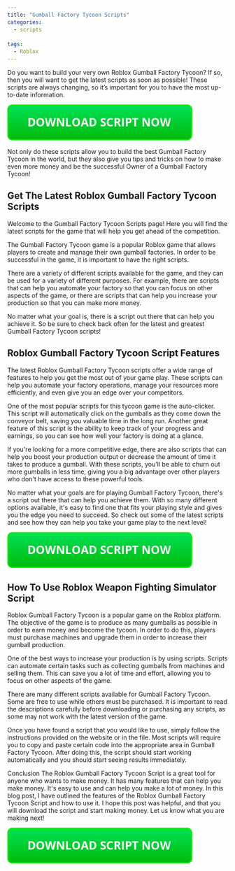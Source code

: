 ```yaml
---
title: "Gumball Factory Tycoon Scripts"
categories:
  - scripts
  
tags:
  - Roblox
---
```


Do you want to build your very own Roblox Gumball Factory Tycoon? If so, then you will want to get the latest scripts as soon as possible! These scripts are always changing, so it’s important for you to have the most up-to-date information.

[![script button](https://github.com/robloxpaste/robloxpaste.github.io/blob/main/script_button.png?raw=true)](https://rbxpaste.com/latest-script)


Not only do these scripts allow you to build the best Gumball Factory Tycoon in the world, but they also give you tips and tricks on how to make even more money and be the successful Owner of a Gumball Factory Tycoon!

## Get The Latest Roblox Gumball Factory Tycoon Scripts

Welcome to the Gumball Factory Tycoon Scripts page! Here you will find the latest scripts for the game that will help you get ahead of the competition.

The Gumball Factory Tycoon game is a popular Roblox game that allows players to create and manage their own gumball factories. In order to be successful in the game, it is important to have the right scripts.

There are a variety of different scripts available for the game, and they can be used for a variety of different purposes. For example, there are scripts that can help you automate your factory so that you can focus on other aspects of the game, or there are scripts that can help you increase your production so that you can make more money.

No matter what your goal is, there is a script out there that can help you achieve it. So be sure to check back often for the latest and greatest Gumball Factory Tycoon scripts!

## Roblox Gumball Factory Tycoon Script Features

The latest Roblox Gumball Factory Tycoon scripts offer a wide range of features to help you get the most out of your game play. These scripts can help you automate your factory operations, manage your resources more efficiently, and even give you an edge over your competitors.

One of the most popular scripts for this tycoon game is the auto-clicker. This script will automatically click on the gumballs as they come down the conveyor belt, saving you valuable time in the long run. Another great feature of this script is the ability to keep track of your progress and earnings, so you can see how well your factory is doing at a glance.

If you're looking for a more competitive edge, there are also scripts that can help you boost your production output or decrease the amount of time it takes to produce a gumball. With these scripts, you'll be able to churn out more gumballs in less time, giving you a big advantage over other players who don't have access to these powerful tools.

No matter what your goals are for playing Gumball Factory Tycoon, there's a script out there that can help you achieve them. With so many different options available, it's easy to find one that fits your playing style and gives you the edge you need to succeed. So check out some of the latest scripts and see how they can help you take your game play to the next level!

[![script button](https://github.com/robloxpaste/robloxpaste.github.io/blob/main/script_button.png?raw=true)](https://rbxpaste.com/latest-script)

## How To Use Roblox Weapon Fighting Simulator Script
Roblox Gumball Factory Tycoon is a popular game on the Roblox platform. The objective of the game is to produce as many gumballs as possible in order to earn money and become the tycoon. In order to do this, players must purchase machines and upgrade them in order to increase their gumball production.

One of the best ways to increase your production is by using scripts. Scripts can automate certain tasks such as collecting gumballs from machines and selling them. This can save you a lot of time and effort, allowing you to focus on other aspects of the game.

There are many different scripts available for Gumball Factory Tycoon. Some are free to use while others must be purchased. It is important to read the descriptions carefully before downloading or purchasing any scripts, as some may not work with the latest version of the game.

Once you have found a script that you would like to use, simply follow the instructions provided on the website or in the file. Most scripts will require you to copy and paste certain code into the appropriate area in Gumball Factory Tycoon. After doing this, the script should start working automatically and you should start seeing results immediately.

Conclusion
The Roblox Gumball Factory Tycoon Script is a great tool for anyone who wants to make money. It has many features that can help you make money. It's easy to use and can help you make a lot of money. In this blog post, I have outlined the features of the Roblox Gumball Factory Tycoon Script and how to use it. I hope this post was helpful, and that you will download the script and start making money. Let us know what you are making next!

[![script button](https://github.com/robloxpaste/robloxpaste.github.io/blob/main/script_button.png?raw=true)](https://rbxpaste.com/latest-script)